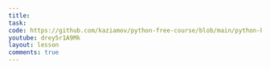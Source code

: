 ```yaml
---
title:
task:
code: https://github.com/kaziamov/python-free-course/blob/main/python-basic/0/2_.py
youtube: drey5r1A9Mk
layout: lesson
comments: true
---
```

